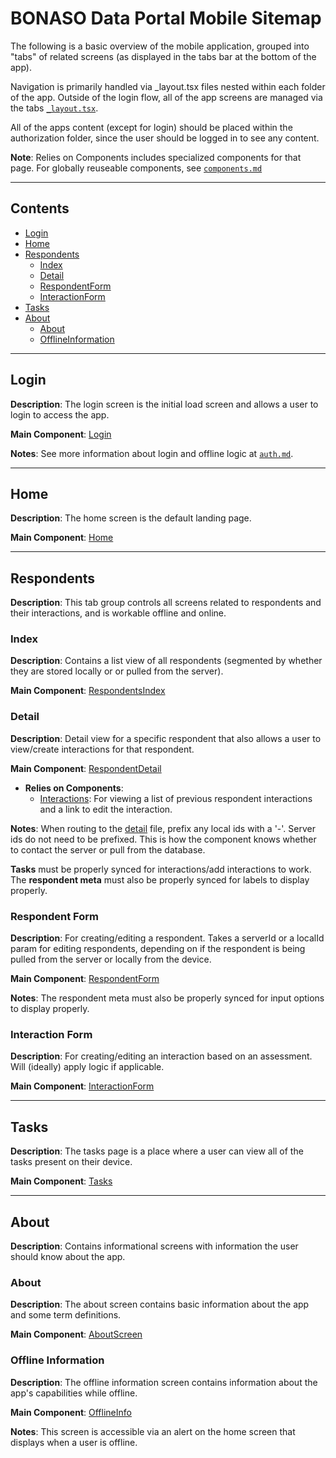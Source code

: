 # BONASO Data Portal Mobile Sitemap

The following is a basic overview of the mobile application, grouped into "tabs" of related screens (as displayed in the tabs bar at the bottom of the app).

Navigation is primarily handled via _layout.tsx files nested within each folder of the app. Outside of the login flow, all of the app screens are managed via the tabs [`_layout.tsx`](/app/authorized/(tabs)/_layout.tsx).

All of the apps content (except for login) should be placed within the authorization folder, since the user should be logged in to see any content.

**Note**: Relies on Components includes specialized components for that page. For globally reuseable components, see [`components.md`](docs/components.md)

---

## Contents
- [Login](#login)
- [Home](#home)
- [Respondents](#respondents)
    - [Index](#index)
    - [Detail](#detail)
    - [RespondentForm](#respondent-form)
    - [InteractionForm](#interaction-form)
- [Tasks](#tasks)
- [About](#about)
    - [About](#about-1)
    - [OfflineInformation](#offline-information)

---

## Login
**Description**: The login screen is the initial load screen and allows a user to login to access the app. 

**Main Component**: [Login](/app/login/index.tsx)

**Notes**: See more information about login and offline logic at [`auth.md`](/docs/auth.md).

---

## Home
**Description**: The home screen is the default landing page.

**Main Component**: [Home](/app/authorized/(tabs)/index.tsx)

---

## Respondents
**Description**: This tab group controls all screens related to respondents and their interactions, and is workable offline and online. 

### Index
**Description**: Contains a list view of all respondents (segmented by whether they are stored locally or or pulled from the server).

**Main Component**: [RespondentsIndex](/app/authorized/(tabs)/respondents/index.tsx)

### Detail
**Description**: Detail view for a specific respondent that also allows a user to view/create interactions for that respondent. 

**Main Component**: [RespondentDetail](/app/authorized/(tabs)/respondents/id.tsx)
- **Relies on Components**:
    - [Interactions](/components/respondents/interactions.tsx): For viewing a list of previous respondent interactions and a link to edit the interaction.

**Notes**: When routing to the [detail](/app/authorized/(tabs)/respondents/[id].tsx) file, prefix any local ids with a '-'. Server ids do not need to be prefixed. This is how the component knows whether to contact the server or pull from the database.

**Tasks** must be properly synced for interactions/add interactions to work. The **respondent meta** must also be properly synced for labels to display properly. 

### Respondent Form
**Description**: For creating/editing a respondent. Takes a serverId or a localId param for editing respondents, depending on if the respondent is being pulled from the server or locally from the device. 

**Main Component**: [RespondentForm](/app/authorized/(tabs)/respondents/forms/respondentForm.tsx) 

**Notes**: The respondent meta must also be properly synced for input options to display properly. 

### Interaction Form
**Description**: For creating/editing an interaction based on an assessment. Will (ideally) apply logic if applicable.

**Main Component**: [InteractionForm](/app/authorized/(tabs)/respondents/forms/interactionForm.tsx)

--- 

## Tasks
**Description**: The tasks page is a place where a user can view all of the tasks present on their device.

**Main Component**: [Tasks](/app/authorized/(tabs)/tasks.tsx)

---

## About
**Description**: Contains informational screens with information the user should know about the app. 

### About
**Description**: The about screen contains basic information about the app and some term definitions.

**Main Component**: [AboutScreen](/app/authorized/(tabs)/about/index.tsx)

### Offline Information
**Description**: The offline information screen contains information about the app's capabilities while offline. 

**Main Component**: [OfflineInfo](/app/authorized/(tabs)/about/offlineInfo.tsx)

**Notes**: This screen is accessible via an alert on the home screen that displays when a user is offline. 
